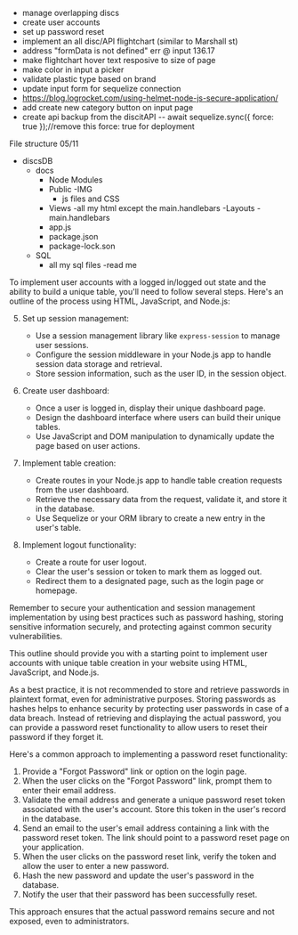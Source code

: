 - manage overlapping discs
- create user accounts
- set up password reset 
- implement an all disc/API flightchart (similar to Marshall st)
- address "formData is not defined" err @ input 136.17
- make flightchart hover text resposive to size of page
- make color in input a picker
- validate plastic type based on brand
- update input form for sequelize connection
- https://blog.logrocket.com/using-helmet-node-js-secure-application/
- add create new category button on input page
- create api backup from the discitAPI
-- await sequelize.sync({ force: true });//remove this force: true for deployment

File structure 05/11

- discsDB
    - docs
        - Node Modules
        - Public
            -IMG
            - js files and CSS
        - Views
            -all my html except the main.handlebars
            -Layouts
                - main.handlebars
        - app.js
        - package.json
        - package-lock.son
    - SQL
        - all my sql files
    -read me


To implement user accounts with a logged in/logged out state and the ability to build a unique table, you'll need to follow several steps. Here's an outline of the process using HTML, JavaScript, and Node.js:

<!-- 1. Set up your HTML pages:
   - Create an HTML page for user registration, login, and the user dashboard.
   - Include form elements for inputting user credentials (e.g., email, password) in the registration and login pages. -->

<!-- 2. Create a database schema:
   - Define the necessary tables in your database to store user information.
   - Consider including tables for users and their unique tables, along with any additional fields you require. -->

<!-- 3. Implement user registration:
   - Handle form submission in your Node.js app by creating a route for user registration.
   - Retrieve the submitted form data, validate it, and store it in the database using Sequelize or your preferred ORM (Object-Relational Mapping) library.
   - Hash the user's password for security before storing it in the database. -->

<!-- 4. Implement user login:
   - Create a route for handling user login form submission.
   - Retrieve the submitted form data and verify it against the stored user credentials in the database.
   - If the credentials match, create a session or token to track the user's logged-in state. -->

5. Set up session management:
   - Use a session management library like `express-session` to manage user sessions.
   - Configure the session middleware in your Node.js app to handle session data storage and retrieval.
   - Store session information, such as the user ID, in the session object.

6. Create user dashboard:
   - Once a user is logged in, display their unique dashboard page.
   - Design the dashboard interface where users can build their unique tables.
   - Use JavaScript and DOM manipulation to dynamically update the page based on user actions.

7. Implement table creation:
   - Create routes in your Node.js app to handle table creation requests from the user dashboard.
   - Retrieve the necessary data from the request, validate it, and store it in the database.
   - Use Sequelize or your ORM library to create a new entry in the user's table.

8. Implement logout functionality:
   - Create a route for user logout.
   - Clear the user's session or token to mark them as logged out.
   - Redirect them to a designated page, such as the login page or homepage.

Remember to secure your authentication and session management implementation by using best practices such as password hashing, storing sensitive information securely, and protecting against common security vulnerabilities.

This outline should provide you with a starting point to implement user accounts with unique table creation in your website using HTML, JavaScript, and Node.js.

As a best practice, it is not recommended to store and retrieve passwords in plaintext format, even for administrative purposes. Storing passwords as hashes helps to enhance security by protecting user passwords in case of a data breach. Instead of retrieving and displaying the actual password, you can provide a password reset functionality to allow users to reset their password if they forget it.

Here's a common approach to implementing a password reset functionality:

1. Provide a "Forgot Password" link or option on the login page.
2. When the user clicks on the "Forgot Password" link, prompt them to enter their email address.
3. Validate the email address and generate a unique password reset token associated with the user's account. Store this token in the user's record in the database.
4. Send an email to the user's email address containing a link with the password reset token. The link should point to a password reset page on your application.
5. When the user clicks on the password reset link, verify the token and allow the user to enter a new password.
6. Hash the new password and update the user's password in the database.
7. Notify the user that their password has been successfully reset.

This approach ensures that the actual password remains secure and not exposed, even to administrators.